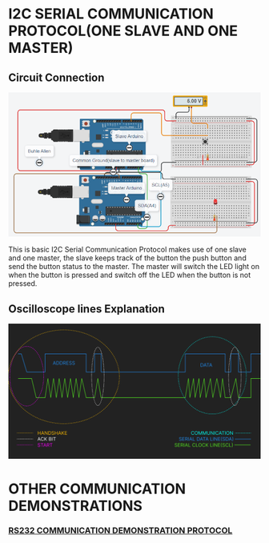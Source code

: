 # I2C SERIAL COMMUNICATION PROTOCOL(ONE SLAVE AND ONE MASTER)

## Circuit Connection
![Board Example From Lab](./I2C_Protocol.png)

This is basic I2C Serial Communication Protocol makes use of one slave and one master, the slave keeps track of the button the push button and send the button status to the master. The master will switch the LED light on when the button is pressed and switch off the LED when the button is not pressed.

## Oscilloscope lines Explanation
![Oscilloscope Explanation](./scilloscope.jpg)

# OTHER COMMUNICATION DEMONSTRATIONS
### [RS232 COMMUNICATION DEMONSTRATION PROTOCOL](https://youtu.be/LvdoniAMvtU?si=VpWv37wDliS669wd)
